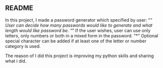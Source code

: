 ## README
In this project, I made a password generator which specified by user: 
 “*”  User can decide how many passwords would like to generate and what length would like password be.
 “*”  If the user wishes, user can use only letters, only numbers or both in a mixed form in the password. 
 “*”  Optional special character can be added if at least one of the letter or number category is used. 
 
 The reason of I did this project is improving my python skills and sharing what i did.
